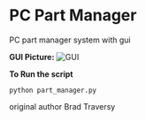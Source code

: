 # PC Part Manager
 PC part manager system with gui


**GUI Picture:**
![GUI](https://i.imgur.com/k7C0s8C.png)



**To Run the script**
```
python part_manager.py
```



original author Brad Traversy
